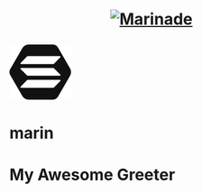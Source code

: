 # <p align="center"><a href="https://marinade.finance/"><img src="https://raw.githubusercontent.com/marinade-finance/liquid-staking-program/main/Docs/img/MNDE.png" height="100" alt="Marinade"></a>
![Alt text](src/logo/esol.svg?raw=true "Title")

# marin

# My Awesome Greeter
